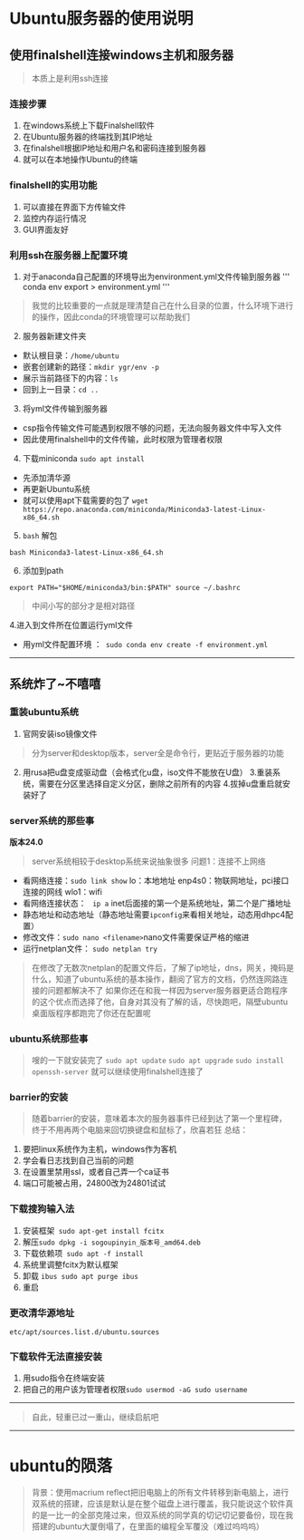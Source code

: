 # Ubuntu服务器的使用说明
## 使用finalshell连接windows主机和服务器
> 本质上是利用ssh连接
### 连接步骤
1. 在windows系统上下载Finalshell软件
2. 在Ubuntu服务器的终端找到其IP地址
3. 在finalshell根据IP地址和用户名和密码连接到服务器
4. 就可以在本地操作Ubuntu的终端
### finalshell的实用功能
1. 可以直接在界面下方传输文件
2. 监控内存运行情况
3. GUI界面友好

### 利用ssh在服务器上配置环境
1. 对于anaconda自己配置的环境导出为environment.yml文件传输到服务器
''' conda env export > environment.yml '''
> 我觉的比较重要的一点就是理清楚自己在什么目录的位置，什么环境下进行的操作，因此conda的环境管理可以帮助我们

2. 服务器新建文件夹
- 默认根目录：`` /home/ubuntu  ``
- 嵌套创建新的路径：` mkdir ygr/env -p  `
- 展示当前路径下的内容：`ls `
- 回到上一目录：` cd .. `

3. 将yml文件传输到服务器
- csp指令传输文件可能遇到权限不够的问题，无法向服务器文件中写入文件
- 因此使用finalshell中的文件传输，此时权限为管理者权限

4. 下载miniconda `sudo apt install `

- 先添加清华源
- 再更新Ubuntu系统
- 就可以使用apt下载需要的包了
`wget https://repo.anaconda.com/miniconda/Miniconda3-latest-Linux-x86_64.sh`


5. `bash` 解包

`bash Miniconda3-latest-Linux-x86_64.sh`

6. 添加到path

``export PATH="$HOME/miniconda3/bin:$PATH"
source ~/.bashrc``
> 中间小写的部分才是相对路径


4.进入到文件所在位置运行yml文件
- 用yml文件配置环境 ：` sudo conda env create -f environment.yml`

---


## 系统炸了~不嘻嘻
### 重装ubuntu系统
1. 官网安装iso镜像文件
> 分为server和desktop版本，server全是命令行，更贴近于服务器的功能

2. 用rusa把u盘变成驱动盘（会格式化u盘，iso文件不能放在U盘）
3.重装系统，需要在分区里选择自定义分区，删除之前所有的内容
4.拔掉u盘重启就安装好了

### server系统的那些事
**版本24.0**
> server系统相较于desktop系统来说抽象很多
问题1：连接不上网络
- 看网络连接：` sudo link show `
lo：本地地址
enp4s0：物联网地址，pci接口连接的网线
wlo1：wifi 
- 看网络连接状态： ` ip a` inet后面接的第一个是系统地址，第二个是广播地址
- 静态地址和动态地址（静态地址需要`ipconfig`来看相关地址，动态用dhpc4配置）
- 修改文件：`sudo nano <filename>`nano文件需要保证严格的缩进
- 运行netplan文件： ` sudo netplan try `
> 在修改了无数次netplan的配置文件后，了解了ip地址，dns，网关，掩码是什么，知道了ubuntu系统的基本操作，翻阅了官方的文档，仍然连网路连接的问题都解决不了
> 如果你还在和我一样因为server服务器更适合跑程序的这个优点而选择了他，自身对其没有了解的话，尽快跑吧，隔壁ubuntu桌面版程序都跑完了你还在配置呢

### ubuntu系统那些事
> 嗖的一下就安装完了
`sudo apt update`
`sudo apt upgrade`
`sudo install  openssh-server`
就可以继续使用finalshell连接了

### barrier的安装
> 随着barrier的安装，意味着本次的服务器事件已经到达了第一个里程碑，终于不用再两个电脑来回切换键盘和鼠标了，欣喜若狂
总结：
1. 要把linux系统作为主机，windows作为客机
2. 学会看日志找到自己当前的问题
3. 在设置里禁用ssl，或者自己弄一个ca证书
4. 端口可能被占用，24800改为24801试试

### 下载搜狗输入法
1. 安装框架` sudo apt-get install fcitx`
2. 解压`sudo dpkg -i sogoupinyin_版本号_amd64.deb`
3. 下载依赖项` sudo apt -f install`
4. 系统里调整fcitx为默认框架
5. 卸载 `ibus sudo apt purge ibus`
6. 重启

### 更改清华源地址
`etc/apt/sources.list.d/ubuntu.sources`

### 下载软件无法直接安装
1. 用sudo指令在终端安装
2. 把自己的用户该为管理者权限`sudo usermod -aG sudo username`

---

> 自此，轻重已过一重山，继续启航吧

---

# ubuntu的陨落
> 背景：使用macrium reflect把旧电脑上的所有文件转移到新电脑上，进行双系统的搭建，应该是默认是在整个磁盘上进行覆盖，我只能说这个软件真的是一比一的全部克隆过来，但双系统的同学真的切记切记要备份，现在我搭建的ubuntu大厦倒塌了，在里面的编程全军覆没（难过呜呜呜）
